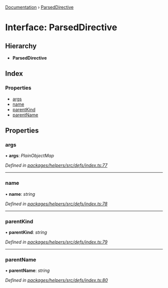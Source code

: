 [Documentation](../README.md) › [ParsedDirective](parseddirective.md)

# Interface: ParsedDirective

## Hierarchy

* **ParsedDirective**

## Index

### Properties

* [args](parseddirective.md#args)
* [name](parseddirective.md#name)
* [parentKind](parseddirective.md#parentkind)
* [parentName](parseddirective.md#parentname)

## Properties

###  args

• **args**: *PlainObjectMap*

*Defined in [packages/helpers/src/defs/index.ts:77](https://github.com/badbatch/graphql-box/blob/1c5407ab/packages/helpers/src/defs/index.ts#L77)*

___

###  name

• **name**: *string*

*Defined in [packages/helpers/src/defs/index.ts:78](https://github.com/badbatch/graphql-box/blob/1c5407ab/packages/helpers/src/defs/index.ts#L78)*

___

###  parentKind

• **parentKind**: *string*

*Defined in [packages/helpers/src/defs/index.ts:79](https://github.com/badbatch/graphql-box/blob/1c5407ab/packages/helpers/src/defs/index.ts#L79)*

___

###  parentName

• **parentName**: *string*

*Defined in [packages/helpers/src/defs/index.ts:80](https://github.com/badbatch/graphql-box/blob/1c5407ab/packages/helpers/src/defs/index.ts#L80)*
